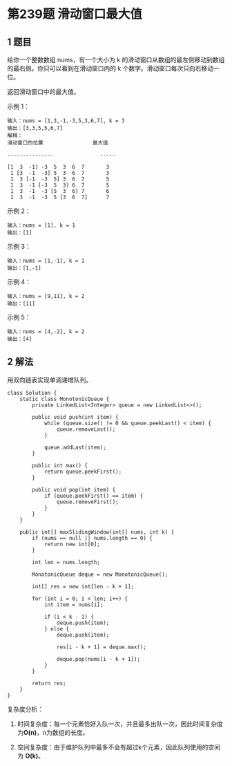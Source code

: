 # 第239题 滑动窗口最大值

## 1 题目

给你一个整数数组 nums，有一个大小为 k 的滑动窗口从数组的最左侧移动到数组的最右侧。你只可以看到在滑动窗口内的 k 个数字。滑动窗口每次只向右移动一位。

返回滑动窗口中的最大值。

示例 1：

```
输入：nums = [1,3,-1,-3,5,3,6,7], k = 3
输出：[3,3,5,5,6,7]
解释：
滑动窗口的位置                最大值

---------------               -----

[1  3  -1] -3  5  3  6  7       3
 1 [3  -1  -3] 5  3  6  7       3
 1  3 [-1  -3  5] 3  6  7       5
 1  3  -1 [-3  5  3] 6  7       5
 1  3  -1  -3 [5  3  6] 7       6
 1  3  -1  -3  5 [3  6  7]      7
```

示例 2：

```
输入：nums = [1], k = 1
输出：[1]
```

示例 3：

```
输入：nums = [1,-1], k = 1
输出：[1,-1]
```

示例 4：

```
输入：nums = [9,11], k = 2
输出：[11]
```

示例 5：

```
输入：nums = [4,-2], k = 2
输出：[4]
```

## 2 解法

用双向链表实现单调递增队列。

```
class Solution {
    static class MonotonicQueue {
        private LinkedList<Integer> queue = new LinkedList<>();

        public void push(int item) {
            while (queue.size() != 0 && queue.peekLast() < item) {
                queue.removeLast();
            }

            queue.addLast(item);
        }

        public int max() {
            return queue.peekFirst();
        }

        public void pop(int item) {
            if (queue.peekFirst() == item) {
                queue.removeFirst();
            }
        }
    }

    public int[] maxSlidingWindow(int[] nums, int k) {
        if (nums == null || nums.length == 0) {
            return new int[0];
        }

        int len = nums.length;

        MonotonicQueue deque = new MonotonicQueue();

        int[] res = new int[len - k + 1];

        for (int i = 0; i < len; i++) {
            int item = nums[i];

            if (i < k - 1) {
                deque.push(item);
            } else {
                deque.push(item);

                res[i - k + 1] = deque.max();

                deque.pop(nums[i - k + 1]);
            }
        }

        return res;
    }
}
```

复杂度分析：

1. 时间复杂度：每一个元素恰好入队一次，并且最多出队一次，因此时间复杂度为**O(n)**，n为数组的长度。

2. 空间复杂度：由于维护队列中最多不会有超过k个元素，因此队列使用的空间为 **O(k)**。

   

